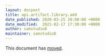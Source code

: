 ```yaml
---
layout: docpost
title: api.artifact.library.add
date_published: 2020-03-25 20:00:00 +0000
date_modified:  2021-02-17 17:30:00 +0000
author: samstudio8
maintainer: samstudio8
---
```


This document has [moved](https://samstudio8.github.io/majora-docs/#library).
